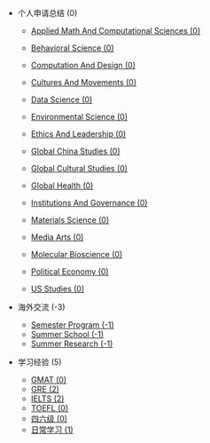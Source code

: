 - 个人申请总结 (0)

  - [Applied Math And Computational Sciences (0)](grad-application/applied-math-and-computational-sciences/README.md)

  - [Behavioral Science (0)](grad-application/behavioral-science/README.md)

  - [Computation And Design (0)](grad-application/computation-and-design/README.md)

  - [Cultures And Movements (0)](grad-application/cultures-and-movements/README.md)

  - [Data Science (0)](grad-application/data-science/README.md)

  - [Environmental Science (0)](grad-application/environmental-science/README.md)

  - [Ethics And Leadership (0)](grad-application/ethics-and-leadership/README.md)

  - [Global China Studies (0)](grad-application/global-china-studies/README.md)

  - [Global Cultural Studies (0)](grad-application/global-cultural-studies/README.md)

  - [Global Health (0)](grad-application/global-health/README.md)

  - [Institutions And Governance (0)](grad-application/institutions-and-governance/README.md)

  - [Materials Science (0)](grad-application/materials-science/README.md)

  - [Media Arts (0)](grad-application/media-arts/README.md)

  - [Molecular Bioscience (0)](grad-application/molecular-bioscience/README.md)

  - [Political Economy (0)](grad-application/political-economy/README.md)

  - [US Studies (0)](grad-application/us-studies/README.md)

- 海外交流 (-3)

  - [Semester Program (-1)](oversea-program/semester-program/README.md)
  - [Summer School (-1)](oversea-program/summer-school/README.md)
  - [Summer Research (-1)](oversea-program/summer-research/README.md)

- 学习经验 (5)

  - [GMAT (0)](study-tips/GMAT/README.md)
  - [GRE (2)](study-tips/GRE/README.md)
  - [IELTS (2)](study-tips/IELTS/README.md)
  - [TOEFL (0)](study-tips/TOEFL/README.md)
  - [四六级 (0)](study-tips/四六级/README.md)
  - [日常学习 (1)](study-tips/日常学习/README.md)
